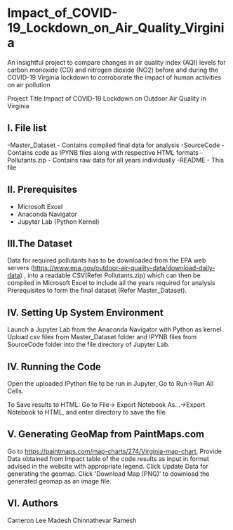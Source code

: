 # Impact_of_COVID-19_Lockdown_on_Air_Quality_Virginia
An insightful project to compare changes in air quality index (AQI) levels for carbon monoxide (CO) and nitrogen dioxide (NO2) before and during the COVID-19 Virginia lockdown to corroborate the impact of human activities on air pollution

Project Title
Impact of COVID-19 Lockdown on Outdoor Air Quality in Virginia

I. File list
------------
-Master_Dataset  - Contains compiled final data for analysis
-SourceCode 		  - Contains code as IPYNB files along with respective HTML formats
-Pollutants.zip	-	Contains raw data for all years individually
-README			    - This file


II. Prerequisites
-----------------
- Microsoft Excel
- Anaconda Navigator
- Jupyter Lab (Python Kernel)


III.The Dataset
---------------
Data for required pollutants has to be downloaded from the EPA web servers (https://www.epa.gov/outdoor-air-quality-data/download-daily-data) , 
into a readable CSV(Refer Pollutants.zip) which can then be compiled in Microsoft Excel to include all the years required for analysis
Prerequisites to form the final dataset (Refer Master_Dataset).


IV. Setting Up System Environment
---------------------------------
Launch a Jupyter Lab from the Anaconda Navigator with Python as kernel.
Upload csv files from Master_Dataset folder and IPYNB files from SourceCode folder into the file directory of Jupyter Lab.


IV. Running the Code
--------------------
Open the uploaded IPython file to be run in Jupyter, Go to Run->Run All Cells.

To Save results to HTML:
Go to File-> Export Notebook As…->Export Notebook to HTML, and enter directory to save the file. 


V. Generating GeoMap from PaintMaps.com
---------------------------------------
Go to https://paintmaps.com/map-charts/274/Virginia-map-chart, 
Provide Data obtained from Impact table of the code results as input in format advised in the website with appropriate legend.
Click Update Data for generating the geomap.
Click 'Download Map (PNG)' to download the generated geomap as an image file.


VI. Authors
---------------------------------------
Cameron Lee
Madesh Chinnathevar Ramesh
